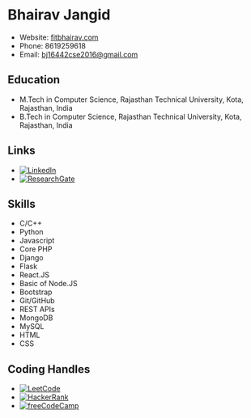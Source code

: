 # Bhairav Jangid

- Website: [fitbhairav.com](http://fitbhairav.com)
- Phone: 8619259618
- Email: bj16442cse2016@gmail.com

## Education

- M.Tech in Computer Science, Rajasthan Technical University, Kota, Rajasthan, India
- B.Tech in Computer Science, Rajasthan Technical University, Kota, Rajasthan, India

## Links

- [![LinkedIn](https://img.shields.io/badge/LinkedIn-Connect-blue?logo=linkedin)](https://www.linkedin.com/in/BhairavJangid)
- [![ResearchGate](https://img.shields.io/badge/ResearchGate-Profile-00CCBB?logo=researchgate)](https://www.researchgate.net/profile/BhairavJangid)

## Skills

- C/C++
- Python
- Javascript
- Core PHP
- Django
- Flask
- React.JS
- Basic of Node.JS
- Bootstrap
- Git/GitHub
- REST APIs
- MongoDB
- MySQL
- HTML
- CSS

## Coding Handles

- [![LeetCode](https://img.shields.io/badge/LeetCode-Solve-ff4500?logo=leetcode)](https://leetcode.com/fiit_bhairav)
- [![HackerRank](https://img.shields.io/badge/HackerRank-Solve-2EC866?logo=hackerrank)](https://www.hackerrank.com/BhairavJangid)
- [![freeCodeCamp](https://img.shields.io/badge/freeCodeCamp-Learn-006400?logo=freecodecamp)](https://www.freecodecamp.org/Fit_bhairav)
